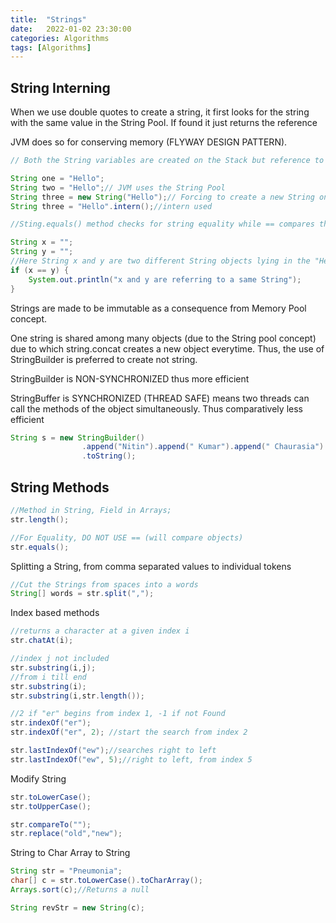 ```yaml
---
title:  "Strings"
date:   2022-01-02 23:30:00
categories: Algorithms
tags: [Algorithms]
---
```


## String Interning

When we use double quotes to create a string, it first looks for the string with the same value in the String Pool. If found it just returns the reference

JVM does so for conserving memory (FLYWAY DESIGN PATTERN).

```java
// Both the String variables are created on the Stack but reference to the same String on heap

String one = "Hello";
String two = "Hello";// JVM uses the String Pool
String three = new String("Hello");// Forcing to create a new String on Heap
String three = "Hello".intern();//intern used
```


```java
//Sting.equals() method checks for string equality while == compares the references

String x = "";
String y = "";
//Here String x and y are two different String objects lying in the "Heap" pointing to the same reference.
if (x == y) {
    System.out.println("x and y are referring to a same String");
}
``` 

Strings are made to be immutable as a consequence from Memory Pool concept.

One string is shared among many objects (due to the String pool concept) due to which string.concat creates a new object everytime. Thus, the use of StringBuilder is preferred to create not string.

StringBuilder is NON-SYNCHRONIZED thus more efficient

StringBuffer is SYNCHRONIZED (THREAD SAFE) means two threads can call the methods of the object simultaneously. Thus comparatively less efficient

```java
String s = new StringBuilder()
                .append("Nitin").append(" Kumar").append(" Chaurasia")
                .toString();
```
## String Methods

```java
//Method in String, Field in Arrays;
str.length();

//For Equality, DO NOT USE == (will compare objects)
str.equals();
```

Splitting a String, from comma separated values to individual tokens
```java
//Cut the Strings from spaces into a words
String[] words = str.split(",");
```

Index based methods
```java
//returns a character at a given index i
str.chatAt(i);

//index j not included
str.substring(i,j);
//from i till end
str.substring(i);
str.substring(i,str.length());

//2 if "er" begins from index 1, -1 if not Found
str.indexOf("er");
str.indexOf("er", 2); //start the search from index 2

str.lastIndexOf("ew");//searches right to left
str.lastIndexOf("ew", 5);//right to left, from index 5
```

Modify String
```java
str.toLowerCase();
str.toUpperCase();

str.compareTo("");
str.replace("old","new");
```

String to Char Array to String
```java
String str = "Pneumonia";
char[] c = str.toLowerCase().toCharArray();
Arrays.sort(c);//Returns a null

String revStr = new String(c);
```
